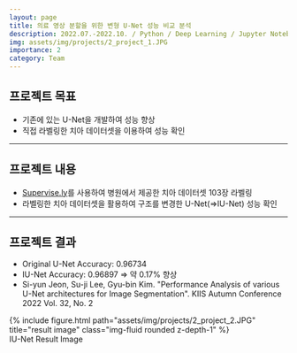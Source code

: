 ```yaml
---
layout: page
title: 의료 영상 분할을 위한 변형 U-Net 성능 비교 분석
description: 2022.07.-2022.10. / Python / Deep Learning / Jupyter Notebook
img: assets/img/projects/2_project_1.JPG
importance: 2
category: Team
---
```


## 프로젝트 목표
- 기존에 있는 U-Net을 개발하여 성능 향상
- 직접 라벨링한 치아 데이터셋을 이용하여 성능 확인

---

## 프로젝트 내용
- [Supervise.ly](https://supervisely.com/)를 사용하여 병원에서 제공한 치아 데이터셋 103장 라벨링
- 라벨링한 치아 데이터셋을 활용하여 구조를 변경한 U-Net(=>IU-Net) 성능 확인

---

## 프로젝트 결과
- Original U-Net Accuracy: 0.96734
- IU-Net Accuracy: 0.96897 => 약 0.17% 향상
- Si-yun Jeon, Su-ji Lee, Gyu-bin Kim. "Performance Analysis of various U-Net architectures for Image Segmentation". KIIS Autumn Conference 2022 Vol. 32, No. 2

<div class="row">
    <div class="col-sm mt-3 mt-md-0">
        {% include figure.html path="assets/img/projects/2_project_2.JPG" title="result image" class="img-fluid rounded z-depth-1" %}
    </div>
</div>
<div class="caption">
    IU-Net Result Image
</div>
